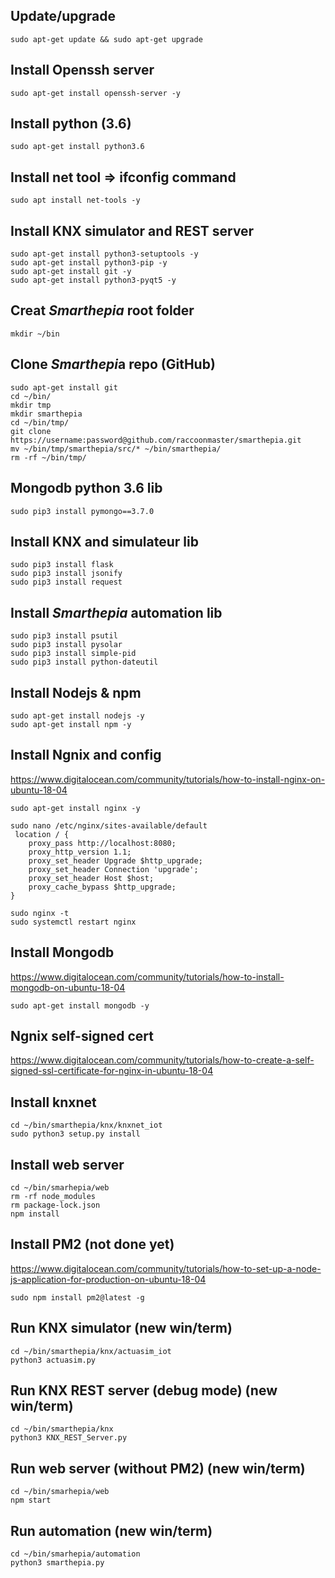
## Update/upgrade
 	sudo apt-get update && sudo apt-get upgrade

## Install Openssh server
 	sudo apt-get install openssh-server -y
	
## Install python (3.6)
	sudo apt-get install python3.6

## Install net tool => ifconfig command
	sudo apt install net-tools -y

## Install KNX simulator and REST server
	sudo apt-get install python3-setuptools -y
	sudo apt-get install python3-pip -y
	sudo apt-get install git -y
	sudo apt-get install python3-pyqt5 -y

## Creat *Smarthepia* root folder
	mkdir ~/bin

## Clone *Smarthepi*a repo (GitHub)
	sudo apt-get install git
	cd ~/bin/
	mkdir tmp
	mkdir smarthepia
	cd ~/bin/tmp/
	git clone https://username:password@github.com/raccoonmaster/smarthepia.git
	mv ~/bin/tmp/smarthepia/src/* ~/bin/smarthepia/
	rm -rf ~/bin/tmp/
	
## Mongodb python 3.6 lib
	sudo pip3 install pymongo==3.7.0
	
## Install KNX and simulateur lib
	sudo pip3 install flask
	sudo pip3 install jsonify
	sudo pip3 install request

## Install *Smarthepia* automation lib
	sudo pip3 install psutil
	sudo pip3 install pysolar
	sudo pip3 install simple-pid
	sudo pip3 install python-dateutil

## Install Nodejs & npm
	sudo apt-get install nodejs -y
	sudo apt-get install npm -y

## Install Ngnix and config
https://www.digitalocean.com/community/tutorials/how-to-install-nginx-on-ubuntu-18-04

	sudo apt-get install nginx -y

	sudo nano /etc/nginx/sites-available/default
	 location / {
        proxy_pass http://localhost:8080;
        proxy_http_version 1.1;
        proxy_set_header Upgrade $http_upgrade;
        proxy_set_header Connection 'upgrade';
        proxy_set_header Host $host;
        proxy_cache_bypass $http_upgrade;
    }

	sudo nginx -t
	sudo systemctl restart nginx

## Install Mongodb
https://www.digitalocean.com/community/tutorials/how-to-install-mongodb-on-ubuntu-18-04

	sudo apt-get install mongodb -y

## Ngnix self-signed cert
https://www.digitalocean.com/community/tutorials/how-to-create-a-self-signed-ssl-certificate-for-nginx-in-ubuntu-18-04

## Install knxnet
	cd ~/bin/smarthepia/knx/knxnet_iot
	sudo python3 setup.py install
	
## Install web server
	cd ~/bin/smarhepia/web
	rm -rf node_modules
	rm package-lock.json
	npm install

## Install PM2 (not done yet)
https://www.digitalocean.com/community/tutorials/how-to-set-up-a-node-js-application-for-production-on-ubuntu-18-04
	
	sudo npm install pm2@latest -g

## Run KNX simulator (new win/term)
	cd ~/bin/smarthepia/knx/actuasim_iot
	python3 actuasim.py

## Run KNX REST server (debug mode) (new win/term)
	cd ~/bin/smarthepia/knx
	python3 KNX_REST_Server.py

## Run web server (without PM2) (new win/term)
	cd ~/bin/smarhepia/web
	npm start

## Run automation (new win/term)
	cd ~/bin/smarhepia/automation
	python3 smarthepia.py
